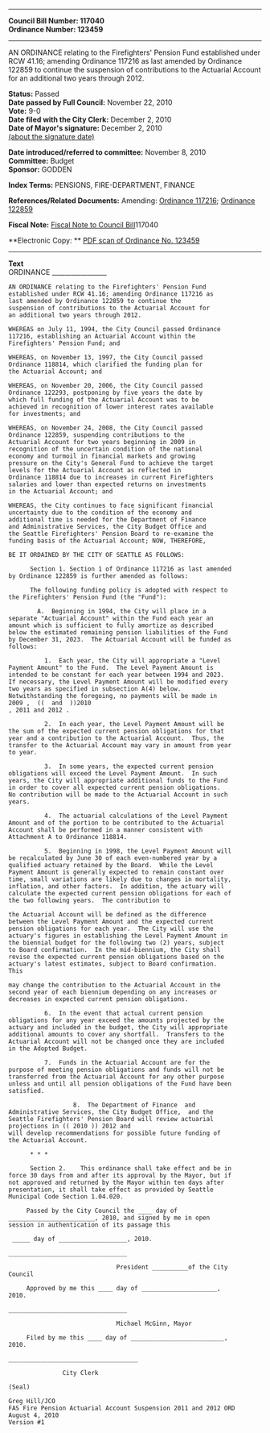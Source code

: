 * * * * *  
  
**Council Bill Number: [](#h0)[](#h2)117040**   
**Ordinance Number: 123459**  
  
* * * * *  
  
AN ORDINANCE relating to the Firefighters' Pension Fund established under RCW 41.16; amending Ordinance 117216 as last amended by Ordinance 122859 to continue the suspension of contributions to the Actuarial Account for an additional two years through 2012.  
  
**Status:** Passed   
**Date passed by Full Council:** November 22, 2010   
**Vote:** 9-0   
**Date filed with the City Clerk:** December 2, 2010   
**Date of Mayor's signature:** December 2, 2010   
[(about the signature date)](/~public/approvaldate.htm)   
  
  
**Date introduced/referred to committee:** November 8, 2010   
**Committee:** Budget   
**Sponsor:** GODDEN   
  
**Index Terms:** PENSIONS, FIRE-DEPARTMENT, FINANCE  
  
**References/Related Documents:** Amending: [Ordinance 117216](http://clerk.seattle.gov/~scripts/nph-brs.exe?s1=&s3=&s4=117216&s2=&s5=&Sect4=AND&l=20&Sect2=THESON&Sect3=PLURON&Sect5=CBORY&Sect6=HITOFF&d=ORDF&p=1&u=/~public/cbory.htm&r=0&f=S%20); [Ordinance 122859](http://clerk.seattle.gov/~scripts/nph-brs.exe?s1=&s3=&s4=122859&s2=&s5=&Sect4=AND&l=20&Sect2=THESON&Sect3=PLURON&Sect5=CBORY&Sect6=HITOFF&d=ORDF&p=1&u=/~public/cbory.htm&r=0&f=S%20)  
  
**Fiscal Note:** [Fiscal Note to Council Bill](http://clerk.seattle.gov/~public/fnote/117040.htm)[](#h1)[](#h3)117040  
  
**Electronic Copy: ** [PDF scan of Ordinance No. 123459](/~archives/Ordinances/Ord_123459.pdf)  
  
* * * * *  
  
**Text**  
    ORDINANCE _________________  
  
    AN ORDINANCE relating to the Firefighters' Pension Fund  
    established under RCW 41.16; amending Ordinance 117216 as  
    last amended by Ordinance 122859 to continue the  
    suspension of contributions to the Actuarial Account for  
    an additional two years through 2012.  
  
    WHEREAS on July 11, 1994, the City Council passed Ordinance  
    117216, establishing an Actuarial Account within the  
    Firefighters' Pension Fund; and  
  
    WHEREAS, on November 13, 1997, the City Council passed  
    Ordinance 118814, which clarified the funding plan for  
    the Actuarial Account; and  
  
    WHEREAS, on November 20, 2006, the City Council passed  
    Ordinance 122293, postponing by five years the date by  
    which full funding of the Actuarial Account was to be  
    achieved in recognition of lower interest rates available  
    for investments; and  
  
    WHEREAS, on November 24, 2008, the City Council passed  
    Ordinance 122859, suspending contributions to the  
    Actuarial Account for two years beginning in 2009 in  
    recognition of the uncertain condition of the national  
    economy and turmoil in financial markets and growing  
    pressure on the City's General Fund to achieve the target  
    levels for the Actuarial Account as reflected in  
    Ordinance 118814 due to increases in current Firefighters  
    salaries and lower than expected returns on investments  
    in the Actuarial Account; and  
  
    WHEREAS, the City continues to face significant financial  
    uncertainty due to the condition of the economy and  
    additional time is needed for the Department of Finance  
    and Administrative Services, the City Budget Office and  
    the Seattle Firefighters' Pension Board to re-examine the  
    funding basis of the Actuarial Account; NOW, THEREFORE,  
  
    BE IT ORDAINED BY THE CITY OF SEATTLE AS FOLLOWS:  
  
          Section 1. Section 1 of Ordinance 117216 as last amended  
    by Ordinance 122859 is further amended as follows:  
  
          The following funding policy is adopted with respect to  
    the Firefighters' Pension Fund (the "Fund"):  
  
            A.  Beginning in 1994, the City will place in a  
    separate "Actuarial Account" within the Fund each year an  
    amount which is sufficient to fully amortize as described  
    below the estimated remaining pension liabilities of the Fund  
    by December 31, 2023.  The Actuarial Account will be funded as  
    follows:  
  
              1.  Each year, the City will appropriate a "Level  
    Payment Amount" to the Fund.  The Level Payment Amount is  
    intended to be constant for each year between 1994 and 2023.  
    If necessary, the Level Payment Amount will be modified every  
    two years as specified in subsection A(4) below.  
    Notwithstanding the foregoing, no payments will be made in  
    2009 ,  ((  and  ))2010  
    , 2011 and 2012 .  
  
              2.  In each year, the Level Payment Amount will be  
    the sum of the expected current pension obligations for that  
    year and a contribution to the Actuarial Account.  Thus, the  
    transfer to the Actuarial Account may vary in amount from year  
    to year.  
  
              3.  In some years, the expected current pension  
    obligations will exceed the Level Payment Amount.  In such  
    years, the City will appropriate additional funds to the Fund  
    in order to cover all expected current pension obligations.  
    No contribution will be made to the Actuarial Account in such  
    years.  
  
              4.  The actuarial calculations of the Level Payment  
    Amount and of the portion to be contributed to the Actuarial  
    Account shall be performed in a manner consistent with  
    Attachment A to Ordinance 118814.  
  
              5.  Beginning in 1998, the Level Payment Amount will  
    be recalculated by June 30 of each even-numbered year by a  
    qualified actuary retained by the Board.  While the Level  
    Payment Amount is generally expected to remain constant over  
    time, small variations are likely due to changes in mortality,  
    inflation, and other factors.  In addition, the actuary will  
    calculate the expected current pension obligations for each of  
    the two following years.  The contribution to  
  
    the Actuarial Account will be defined as the difference  
    between the Level Payment Amount and the expected current  
    pension obligations for each year.  The City will use the  
    actuary's figures in establishing the Level Payment Amount in  
    the biennial budget for the following two (2) years, subject  
    to Board confirmation.  In the mid-biennium, the City shall  
    revise the expected current pension obligations based on the  
    actuary's latest estimates, subject to Board confirmation.  
    This  
  
    may change the contribution to the Actuarial Account in the  
    second year of each biennium depending on any increases or  
    decreases in expected current pension obligations.  
  
              6.  In the event that actual current pension  
    obligations for any year exceed the amounts projected by the  
    actuary and included in the budget, the City will appropriate  
    additional amounts to cover any shortfall.  Transfers to the  
    Actuarial Account will not be changed once they are included  
    in the Adopted Budget.  
  
              7.  Funds in the Actuarial Account are for the  
    purpose of meeting pension obligations and funds will not be  
    transferred from the Actuarial Account for any other purpose  
    unless and until all pension obligations of the Fund have been  
    satisfied.  
  
                      8.  The Department of Finance  and  
    Administrative Services, the City Budget Office,  and the  
    Seattle Firefighters' Pension Board will review actuarial  
    projections in (( 2010 )) 2012 and  
    will develop recommendations for possible future funding of  
    the Actuarial Account.  
  
          * * *  
  
          Section 2.    This ordinance shall take effect and be in  
    force 30 days from and after its approval by the Mayor, but if  
    not approved and returned by the Mayor within ten days after  
    presentation, it shall take effect as provided by Seattle  
    Municipal Code Section 1.04.020.  
  
         Passed by the City Council the ____ day of  
    ________________________, 2010, and signed by me in open  
    session in authentication of its passage this  
  
     _____ day of ___________________, 2010.  
  
    _________________________________  
  
                                  President __________of the City  
    Council  
  
         Approved by me this ____ day of _____________________,  
    2010.  
  
    _________________________________  
  
                                  Michael McGinn, Mayor  
  
         Filed by me this ____ day of __________________________,  
    2010.  
  
    ____________________________________  
  
                   City Clerk  
  
    (Seal)  
  
    Greg Hill/JCO  
    FAS Fire Pension Actuarial Account Suspension 2011 and 2012 ORD  
    August 4, 2010  
    Version #1  
